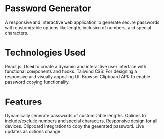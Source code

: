 # Password Generator
  A responsive and interactive web application to generate secure passwords with customizable options like length, inclusion of numbers, and special characters.

# Technologies Used
  React.js: Used to create a dynamic and interactive user interface with functional components and hooks.
  Tailwind CSS: For designing a responsive and visually appealing UI.
  Browser Clipboard API: To enable password copying functionality.
# Features
  Dynamically generate passwords of customizable lengths.
  Options to include/exclude numbers and special characters.
  Responsive design for all devices.
  Clipboard integration to copy the generated password.
  Live updates as options change.
